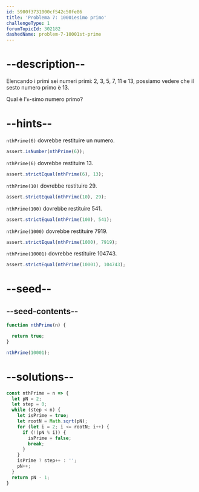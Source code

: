 ```yaml
---
id: 5900f3731000cf542c50fe86
title: 'Problema 7: 10001esimo primo'
challengeType: 1
forumTopicId: 302182
dashedName: problem-7-10001st-prime
---
```


# --description--

Elencando i primi sei numeri primi: 2, 3, 5, 7, 11 e 13, possiamo vedere che il sesto numero primo è 13.

Qual è l'`n`-simo numero primo?

# --hints--

`nthPrime(6)` dovrebbe restituire un numero.

```js
assert.isNumber(nthPrime(6));
```

`nthPrime(6)` dovrebbe restituire 13.

```js
assert.strictEqual(nthPrime(6), 13);
```

`nthPrime(10)` dovrebbe restituire 29.

```js
assert.strictEqual(nthPrime(10), 29);
```

`nthPrime(100)` dovrebbe restituire 541.

```js
assert.strictEqual(nthPrime(100), 541);
```

`nthPrime(1000)` dovrebbe restituire 7919.

```js
assert.strictEqual(nthPrime(1000), 7919);
```

`nthPrime(10001)` dovrebbe restituire 104743.

```js
assert.strictEqual(nthPrime(10001), 104743);
```

# --seed--

## --seed-contents--

```js
function nthPrime(n) {

  return true;
}

nthPrime(10001);
```

# --solutions--

```js
const nthPrime = n => {
  let pN = 2;
  let step = 0;
  while (step < n) {
    let isPrime = true;
    let rootN = Math.sqrt(pN);
    for (let i = 2; i <= rootN; i++) {
      if (!(pN % i)) {
        isPrime = false;
        break;
      }
    }
    isPrime ? step++ : '';
    pN++;
  }
  return pN - 1;
}
```
